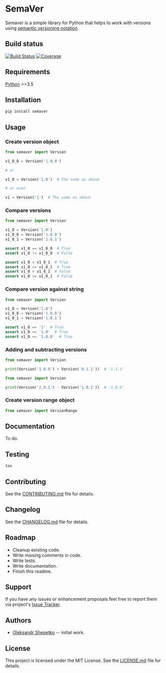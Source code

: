 # SemaVer

Semaver is a simple library for Python that helps to work with versions using 
[semantic versioning notation](https://semver.org/).


## Build status

[![Build Status](https://travis-ci.org/ashep/semaver.svg?branch=master)](https://travis-ci.org/ashep/semaver)
[![Coverage](https://codecov.io/gh/ashep/semaver/branch/master/graph/badge.svg)](https://codecov.io/gh/ashep/semaver)


## Requirements

[Python](https://python.org) >=3.5


## Installation

```bash
pip install semaver
```

## Usage


### Create version object

```python
from semaver import Version

v1_0_0 = Version('1.0.0')

# or

v1_0 = Version('1.0')  # The same as above

# or even

v1 = Version('1')  # The same as above
```


### Compare versions

```python
from semaver import Version

v1_0 = Version('1.0')
v1_0_0 = Version('1.0.0')
v1_0_1 = Version('1.0.1')

assert v1_0 == v1_0_0  # True
assert v1_0 != v1_0_0  # False

assert v1_0 < v1_0_1  # True
assert v1_0 <= v1_0_1  # True
assert v1_0 > v1_0_1  # False
assert v1_0 >= v1_0_1  # False
```


### Compare version against string

```python
from semaver import Version

v1_0 = Version('1.0')
v1_0_0 = Version('1.0.0')
v1_0_1 = Version('1.0.1')

assert v1_0 == '1'  # True
assert v1_0 == '1.0'  # True
assert v1_0 == '1.0.0'  # True
```

### Adding and subtracting versions

```python
from semaver import Version

print(Version('1.0.0') + Version('0.1.1'))  # '1.1.1'
```

```python
from semaver import Version

print(Version('2.0.1') - Version('1.0.1'))  # '1.0.0'
```


### Create version range object

```python
from semaver import VersionRange


```


## Documentation

To do.


## Testing

```bash
tox
```


## Contributing

See the [CONTRIBUTING.md](CONTRIBUTING.md) file for details.


## Changelog

See the [CHANGELOG.md](CHANGELOG.md) file for details.


## Roadmap

* Cleanup existing code.
* Write missing comments in code.
* Write tests.
* Write documentation.
* Finish this readme.


## Support

If you have any issues or enhancement proposals feel free to report them via 
project's [Issue Tracker](https://github.com/ashep/semaver/issues). 


## Authors

* [Oleksandr Shepetko](https://shepetko.com) -- initial work.


## License

This project is licensed under the MIT License. See the [LICENSE.md](LICENSE.md) 
file for details.
